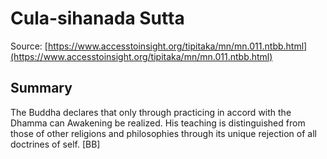 # Cula-sihanada Sutta

Source: [https://www.accesstoinsight.org/tipitaka/mn/mn.011.ntbb.html](https://www.accesstoinsight.org/tipitaka/mn/mn.011.ntbb.html)

## Summary
The Buddha declares that only through practicing in accord with the Dhamma can Awakening be realized. His teaching is distinguished from those of other religions and philosophies through its unique rejection of all doctrines of self. [BB]